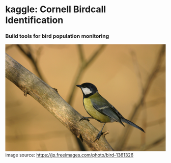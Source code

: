 # kaggle: Cornell Birdcall Identification
### Build tools for bird population monitoring  

![](./img/bird_img.jpg "bird image")
image source: https://jp.freeimages.com/photo/bird-1361326
